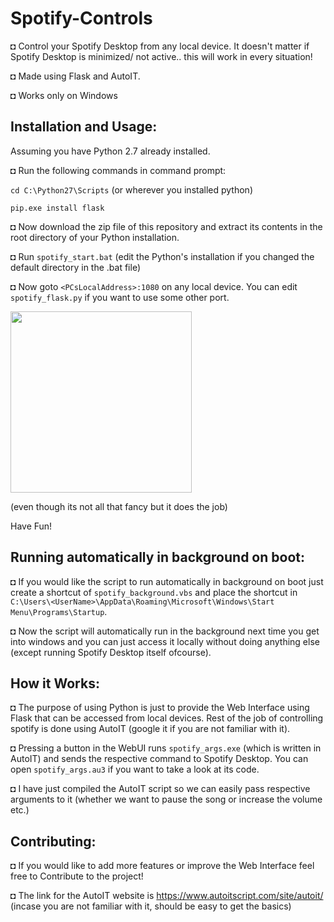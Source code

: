 # Spotify-Controls

◘ Control your Spotify Desktop from any local device. It doesn't matter if Spotify Desktop is minimized/ not active.. this will work in every situation!

◘ Made using Flask and AutoIT.

◘ Works only on Windows

## Installation and Usage:

Assuming you have Python 2.7 already installed.

◘ Run the following commands in command prompt:

`cd C:\Python27\Scripts` (or wherever you installed python)

`pip.exe install flask`

◘ Now download the zip file of this repository and extract its contents in the root directory of your Python installation.

◘ Run `spotify_start.bat` (edit the Python's installation if you changed the default directory in the .bat file)

◘ Now goto `<PCsLocalAddress>:1080` on any local device. You can edit `spotify_flask.py` if you want to use some other port.

<img src="http://i.imgur.com/QOTloOO.png" width="290">

(even though its not all that fancy but it does the job)

Have Fun!

## Running automatically in background on boot:

◘ If you would like the script to run automatically in background on boot just create a shortcut of `spotify_background.vbs` and place the shortcut in `C:\Users\<UserName>\AppData\Roaming\Microsoft\Windows\Start Menu\Programs\Startup`.

◘ Now the script will automatically run in the background next time you get into windows and you can just access it locally without doing anything else (except running Spotify Desktop itself ofcourse).

## How it Works:

◘ The purpose of using Python is just to provide the Web Interface using Flask that can be accessed from local devices.
Rest of the job of controlling spotify is done using AutoIT (google it if you are not familiar with it).

◘ Pressing a button in the WebUI runs `spotify_args.exe` (which is written in AutoIT) and sends the respective command to Spotify Desktop.
You can open `spotify_args.au3` if you want to take a look at its code.

◘ I have just compiled the AutoIT script so we can easily pass respective arguments to it (whether we want to pause the song or increase the volume etc.)

## Contributing:

◘ If you would like to add more features or improve the Web Interface feel free to Contribute to the project!

◘ The link for the AutoIT website is https://www.autoitscript.com/site/autoit/ (incase you are not familiar with it, should be easy to get the basics)
